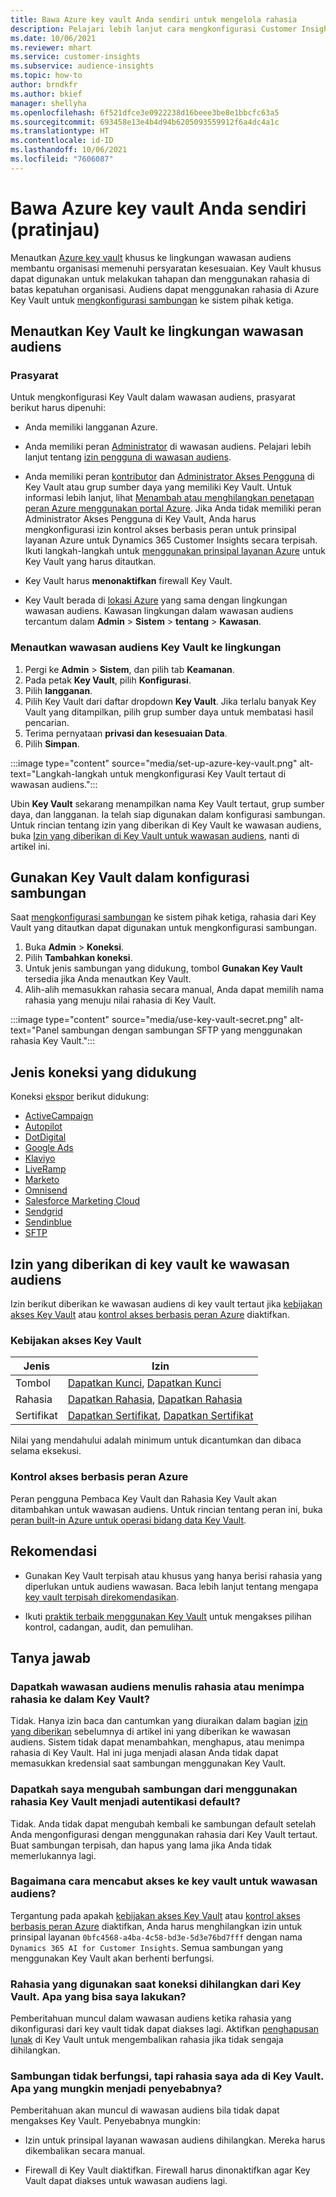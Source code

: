 ```yaml
---
title: Bawa Azure key vault Anda sendiri untuk mengelola rahasia
description: Pelajari lebih lanjut cara mengkonfigurasi Customer Insights agar dapat menggunakan Azure key vault Anda sendiri.
ms.date: 10/06/2021
ms.reviewer: mhart
ms.service: customer-insights
ms.subservice: audience-insights
ms.topic: how-to
author: brndkfr
ms.author: bkief
manager: shellyha
ms.openlocfilehash: 6f521dfce3e0922238d16beee3be8e1bbcfc63a5
ms.sourcegitcommit: 693458e13e4b4d94b6205093559912f6a4dc4a1c
ms.translationtype: HT
ms.contentlocale: id-ID
ms.lasthandoff: 10/06/2021
ms.locfileid: "7606087"
---
```

# <a name="bring-your-own-azure-key-vault-preview"></a>Bawa Azure key vault Anda sendiri (pratinjau)

Menautkan [Azure key vault](/azure/key-vault/general/basic-concepts) khusus ke lingkungan wawasan audiens membantu organisasi memenuhi persyaratan kesesuaian.
Key Vault khusus dapat digunakan untuk melakukan tahapan dan menggunakan rahasia di batas kepatuhan organisasi. Audiens dapat menggunakan rahasia di Azure Key Vault untuk [mengkonfigurasi sambungan](connections.md) ke sistem pihak ketiga.

## <a name="link-the-key-vault-to-the-audience-insights-environment"></a>Menautkan Key Vault ke lingkungan wawasan audiens

### <a name="prerequisites"></a>Prasyarat

Untuk mengkonfigurasi Key Vault dalam wawasan audiens, prasyarat berikut harus dipenuhi:

- Anda memiliki langganan Azure.

- Anda memiliki peran [Administrator](permissions.md#administrator) di wawasan audiens. Pelajari lebih lanjut tentang [izin pengguna di wawasan audiens](permissions.md#assign-roles-and-permissions).

- Anda memiliki peran [kontributor](/azure/role-based-access-control/built-in-roles#contributor) dan [Administrator Akses Pengguna](/azure/role-based-access-control/built-in-roles#user-access-administrator) di Key Vault atau grup sumber daya yang memiliki Key Vault. Untuk informasi lebih lanjut, lihat [Menambah atau menghilangkan penetapan peran Azure menggunakan portal Azure](/azure/role-based-access-control/role-assignments-portal). Jika Anda tidak memiliki peran Administrator Akses Pengguna di Key Vault, Anda harus mengkonfigurasi izin kontrol akses berbasis peran untuk prinsipal layanan Azure untuk Dynamics 365 Customer Insights secara terpisah. Ikuti langkah-langkah untuk [menggunakan prinsipal layanan Azure](connect-service-principal.md) untuk Key Vault yang harus ditautkan.

- Key Vault harus **menonaktifkan** firewall Key Vault.

- Key Vault berada di [lokasi Azure](https://azure.microsoft.com/global-infrastructure/geographies/#overview) yang sama dengan lingkungan wawasan audiens. Kawasan lingkungan dalam wawasan audiens tercantum dalam **Admin** > **Sistem** > **tentang** > **Kawasan**.

### <a name="link-a-key-vault-to-the-environment"></a>Menautkan wawasan audiens Key Vault ke lingkungan

1. Pergi ke **Admin** > **Sistem**, dan pilih tab **Keamanan**.
1. Pada petak **Key Vault**, pilih **Konfigurasi**.
1. Pilih **langganan**.
1. Pilih Key Vault dari daftar dropdown **Key Vault**. Jika terlalu banyak Key Vault yang ditampilkan, pilih grup sumber daya untuk membatasi hasil pencarian.
1. Terima pernyataan **privasi dan kesesuaian Data**.
1. Pilih **Simpan**.

:::image type="content" source="media/set-up-azure-key-vault.png" alt-text="Langkah-langkah untuk mengkonfigurasi Key Vault tertaut di wawasan audiens.":::

Ubin **Key Vault** sekarang menampilkan nama Key Vault tertaut, grup sumber daya, dan langganan. Ia telah siap digunakan dalam konfigurasi sambungan.
Untuk rincian tentang izin yang diberikan di Key Vault ke wawasan audiens, buka [Izin yang diberikan di Key Vault untuk wawasan audiens](#permissions-granted-on-the-key-vault-to-audience-insights), nanti di artikel ini.

## <a name="use-the-key-vault-in-the-connection-setup"></a>Gunakan Key Vault dalam konfigurasi sambungan

Saat [mengkonfigurasi sambungan](connections.md) ke sistem pihak ketiga, rahasia dari Key Vault yang ditautkan dapat digunakan untuk mengkonfigurasi sambungan.

1. Buka **Admin** > **Koneksi**.
1. Pilih **Tambahkan koneksi**.
1. Untuk jenis sambungan yang didukung, tombol **Gunakan Key Vault** tersedia jika Anda menautkan Key Vault.
1. Alih-alih memasukkan rahasia secara manual, Anda dapat memilih nama rahasia yang menuju nilai rahasia di Key Vault.

:::image type="content" source="media/use-key-vault-secret.png" alt-text="Panel sambungan dengan sambungan SFTP yang menggunakan rahasia Key Vault.":::

## <a name="supported-connection-types"></a>Jenis koneksi yang didukung

Koneksi [ekspor](export-destinations.md) berikut didukung:

* [ActiveCampaign](export-active-campaign.md)
* [Autopilot](export-autopilot.md)
* [DotDigital](export-dotdigital.md)
* [Google Ads](export-google-ads.md)
* [Klaviyo](export-klaviyo.md)
* [LiveRamp](export-liveramp.md)
* [Marketo](export-marketo.md)
* [Omnisend](export-omnisend.md)
* [Salesforce Marketing Cloud](export-salesforce.md)
* [Sendgrid](export-sendgrid.md)
* [Sendinblue](export-sendinblue.md)
* [SFTP](export-sftp.md)

## <a name="permissions-granted-on-the-key-vault-to-audience-insights"></a>Izin yang diberikan di key vault ke wawasan audiens

Izin berikut diberikan ke wawasan audiens di key vault tertaut jika [kebijakan akses Key Vault](/azure/key-vault/general/assign-access-policy?tabs=azure-portal) atau [kontrol akses berbasis peran Azure](/azure/key-vault/general/rbac-guide?tabs=azure-cli) diaktifkan.

### <a name="key-vault-access-policy"></a>Kebijakan akses Key Vault

| Jenis        | Izin          |
| ----------- | -------------------- |
| Tombol         | [Dapatkan Kunci](/rest/api/keyvault/get-keys), [Dapatkan Kunci](/rest/api/keyvault/get-key)                                 |
| Rahasia      | [Dapatkan Rahasia](/rest/api/keyvault/get-secrets), [Dapatkan Rahasia](/rest/api/keyvault/get-secret)                     |
| Sertifikat | [Dapatkan Sertifikat](/rest/api/keyvault/get-certificates), [Dapatkan Sertifikat](/rest/api/keyvault/get-certificate) |

Nilai yang mendahului adalah minimum untuk dicantumkan dan dibaca selama eksekusi.

### <a name="azure-role-based-access-control"></a>Kontrol akses berbasis peran Azure

Peran pengguna Pembaca Key Vault dan Rahasia Key Vault akan ditambahkan untuk wawasan audiens. Untuk rincian tentang peran ini, buka [peran built-in Azure untuk operasi bidang data Key Vault](/azure/key-vault/general/rbac-guide?tabs=azure-cli).

## <a name="recommendations"></a>Rekomendasi

- Gunakan Key Vault terpisah atau khusus yang hanya berisi rahasia yang diperlukan untuk audiens wawasan. Baca lebih lanjut tentang mengapa [key vault terpisah direkomendasikan](/azure/key-vault/general/best-practices#why-we-recommend-separate-key-vaults).

- Ikuti [praktik terbaik menggunakan Key Vault](/azure/key-vault/general/best-practices#turn-on-logging) untuk mengakses pilihan kontrol, cadangan, audit, dan pemulihan.

## <a name="frequently-asked-questions"></a>Tanya jawab

### <a name="can-audience-insights-write-secrets-or-overwrite-secrets-into-the-key-vault"></a>Dapatkah wawasan audiens menulis rahasia atau menimpa rahasia ke dalam Key Vault?

Tidak. Hanya izin baca dan cantumkan yang diuraikan dalam bagian [izin yang diberikan](#permissions-granted-on-the-key-vault-to-audience-insights) sebelumnya di artikel ini yang diberikan ke wawasan audiens. Sistem tidak dapat menambahkan, menghapus, atau menimpa rahasia di Key Vault. Hal ini juga menjadi alasan Anda tidak dapat memasukkan kredensial saat sambungan menggunakan Key Vault.

### <a name="can-i-change-a-connection-from-using-key-vault-secrets-to-default-authentication"></a>Dapatkah saya mengubah sambungan dari menggunakan rahasia Key Vault menjadi autentikasi default?

Tidak. Anda tidak dapat mengubah kembali ke sambungan default setelah Anda mengonfigurasi dengan menggunakan rahasia dari Key Vault tertaut. Buat sambungan terpisah, dan hapus yang lama jika Anda tidak memerlukannya lagi.

### <a name="how-can-i-revoke-access-to-a-key-vault-for-audience-insights"></a>Bagaimana cara mencabut akses ke key vault untuk wawasan audiens?

Tergantung pada apakah [kebijakan akses Key Vault](/azure/key-vault/general/assign-access-policy?tabs=azure-portal) atau [kontrol akses berbasis peran Azure](/azure/key-vault/general/rbac-guide?tabs=azure-cli) diaktifkan, Anda harus menghilangkan izin untuk prinsipal layanan `0bfc4568-a4ba-4c58-bd3e-5d3e76bd7fff` dengan nama `Dynamics 365 AI for Customer Insights`. Semua sambungan yang menggunakan Key Vault akan berhenti berfungsi.

### <a name="a-secret-thats-used-in-a-connection-got-removed-from-the-key-vault-what-can-i-do"></a>Rahasia yang digunakan saat koneksi dihilangkan dari Key Vault. Apa yang bisa saya lakukan?

Pemberitahuan muncul dalam wawasan audiens ketika rahasia yang dikonfigurasi dari key vault tidak dapat diakses lagi. Aktifkan [penghapusan lunak](/azure/key-vault/general/soft-delete-overview) di Key Vault untuk mengembalikan rahasia jika tidak sengaja dihilangkan.

### <a name="a-connection-doesnt-work-but-my-secret-is-in-the-key-vault-what-might-be-the-cause"></a>Sambungan tidak berfungsi, tapi rahasia saya ada di Key Vault. Apa yang mungkin menjadi penyebabnya?

Pemberitahuan akan muncul di wawasan audiens bila tidak dapat mengakses Key Vault. Penyebabnya mungkin:

- Izin untuk prinsipal layanan wawasan audiens dihilangkan. Mereka harus dikembalikan secara manual.

- Firewall di Key Vault diaktifkan. Firewall harus dinonaktifkan agar Key Vault dapat diakses untuk wawasan audiens lagi.
